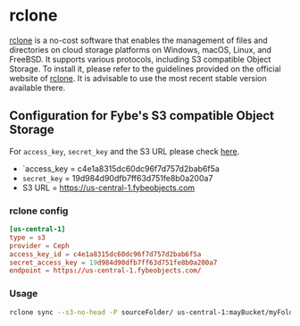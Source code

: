 # rclone

[rclone](https://rclone.org/) is a no-cost software that enables the management of files and directories on cloud storage platforms on Windows, macOS, Linux, and FreeBSD. It supports various protocols, including S3 compatible Object Storage. To install it, please refer to the guidelines provided on the official website of [rclone](https://rclone.org/downloads/). It is advisable to use the most recent stable version available there.

## Configuration for Fybe's S3 compatible Object Storage

For `access_key`, `secret_key` and the S3 URL please check [here](/products/object-storage/#s3-connection-urls).

* `access_key = c4e1a8315dc60dc96f7d757d2bab6f5a
* `secret_key` = 19d984d90dfb7ff63d751fe8b0a200a7
* S3 URL = https://us-central-1.fybeobjects.com

### rclone config

```conf
[us-central-1]
type = s3
provider = Ceph
access_key_id = c4e1a8315dc60dc96f7d757d2bab6f5a
secret_access_key = 19d984d90dfb7ff63d751fe8b0a200a7
endpoint = https://us-central-1.fybeobjects.com/
```

### Usage

```bash
rclone sync --s3-no-head -P sourceFolder/ us-central-1:mayBucket/myFolder
```
